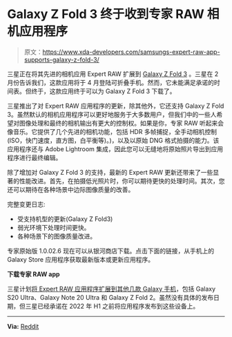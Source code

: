 # Galaxy Z Fold 3 终于收到专家 RAW 相机应用程序

> 原文：<https://www.xda-developers.com/samsungs-expert-raw-app-supports-galaxy-z-fold-3/>

三星正在将其先进的相机应用 Expert RAW 扩展到 [Galaxy Z Fold 3](https://www.xda-developers.com/samsung-galaxy-z-fold-3-review/) 。三星在 2 月份告诉我们，这款应用将于 4 月登陆可折叠手机。然而，它未能满足承诺的时间表。但终于，这款应用终于可以为 Galaxy Z Fold 3 下载了。

三星推出了对 Expert RAW 应用程序的更新，除其他外，它还支持 Galaxy Z Fold 3。虽然默认的相机应用程序可以更好地服务于大多数用户，但我们中的一些人希望对图像处理和最终的相机输出有更大的控制权。如果是你，专家 RAW 听起来会像音乐。它提供了几个先进的相机功能，包括 HDR 多帧捕捉，全手动相机控制(ISO，快门速度，直方图，白平衡等)。)，以及以原始 DNG 格式拍摄的能力。该应用程序还与 Adobe Lightroom 集成，因此您可以无缝地将原始照片导出到应用程序进行最终编辑。

除了增加对 Galaxy Z Fold 3 的支持，最新的 Expert RAW 更新还带来了一些显著的性能改进。首先，在拍摄低光照片时，你可以期待更快的处理时间。其次，您还可以期待在各种场景中边际图像质量的改善。

完整变更日志:

*   受支持机型的更新(Galaxy Z Fold3)
*   弱光环境下处理时间更快。
*   各种场景下的图像质量改进。

专家原始版 1.0.02.6 现在可以从银河商店下载。点击下面的链接，从手机上的 Galaxy Store 应用程序获取最新版本或更新应用程序。

**下载专家 RAW app**

三星计划[将 Expert RAW 应用程序扩展到其他几款 Galaxy 手机](https://www.xda-developers.com/expert-raw-app-supported-galaxy-phones/)，包括 Galaxy S20 Ultra、Galaxy Note 20 Ultra 和 Galaxy Z Fold 2。虽然没有具体的发布日期，但三星已经承诺在 2022 年 H1 之前将应用程序发布到这些设备上。

* * *

**Via:** [Reddit](https://www.reddit.com/r/GalaxyFold/comments/uxerdn/expert_raw_is_now_available_for_the_fold3/)